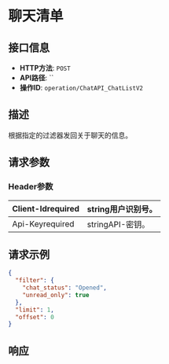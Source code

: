 # 聊天清单

## 接口信息

- **HTTP方法**: `POST`
- **API路径**: ``
- **操作ID**: `operation/ChatAPI_ChatListV2`

## 描述

根据指定的过滤器发回关于聊天的信息。

## 请求参数

### Header参数

| Client-Idrequired | string用户识别号。 |
|---|---|
| Api-Keyrequired | stringAPI-密钥。 |

## 请求示例

```json
{
  "filter": {
    "chat_status": "Opened",
    "unread_only": true
  },
  "limit": 1,
  "offset": 0
}
```

## 响应
